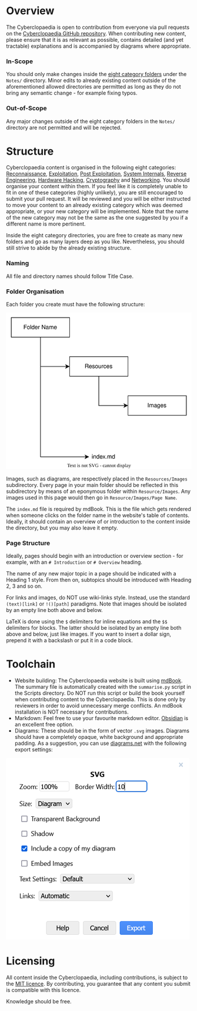 # Overview
The Cyberclopaedia is open to contribution from everyone via pull requests on the [Cyberclopaedia GitHub repository](https://github.com/cr0mll/cyberclopaedia). When contributing new content, please ensure that it is as relevant as possible, contains detailed (and yet tractable) explanations and is accompanied by diagrams where appropriate.

### In-Scope
You should only make changes inside the [eight category folders](#structure) under the `Notes/` directory. Minor edits to already existing content outside of the aforementioned allowed directories are permitted as long as they do not bring any semantic change - for example fixing typos.

### Out-of-Scope
Any major changes outside of the eight category folders in the `Notes/` directory are not permitted and will be rejected.

# Structure
Cyberclopaedia content is organised in the following eight categories: [Reconnaissance](../Reconnaissance/index.md), [Exploitation](Notes/Exploitation/index.md), [Post Exploitation](../Post%20Exploitation/index.md), [System Internals](../System%20Internals/index.md), [Reverse Engineering](../Reverse%20Engineering/index.md), [Hardware Hacking](../Hardware%20Hacking/index.md), [Cryptography](../Cryptography/index.md) and [Networking](../Networking/index.md). You should organise your content within them. If you feel like it is completely unable to fit in one of these categories (highly unlikely), you are still encouraged to submit your pull request. It will be reviewed and you will be either instructed to move your content to an already existing category which was deemed appropriate, or your new category will be implemented. Note that the name of the new category may not be the same as the one suggested by you if a different name is more pertinent.

Inside the eight category directories, you are free to create as many new folders and go as many layers deep as you like. Nevertheless, you should still strive to abide by the already existing structure.

### Naming
All file and directory names should follow Title Case.

### Folder Organisation
Each folder you create must have the following structure:

![](Notes/Cyberclopaedia/Resources/Images/Folder%20Structure.svg)

Images, such as diagrams, are respectively placed in the `Resources/Images` subdirectory. Every page in your main folder should be reflected in this subdirectory by means of an eponymous folder within `Resource/Images`. Any images used in this page would then go in `Resource/Images/Page Name`.

The `index.md` file is required by mdBook. This is the file which gets rendered when someone clicks on the folder name in the website's table of contents. Ideally, it should contain an overview of or introduction to the content inside the directory, but you may also leave it empty.

### Page Structure
Ideally, pages should begin with an introduction or overview section - for example, with an `# Introduction` or `# Overview` heading.

The name of any new major topic in a page should be indicated with a Heading 1 style. From then on, subtopics should be introduced with Heading 2, 3 and so on.

For links and images, do NOT use wiki-links style. Instead, use the standard `(text)[link]` or `!()[path]` paradigms. Note that images should be isolated by an empty line both above and below. 

LaTeX is done using the `$` delimiters for inline equations and the `$$` delimiters for blocks. The latter should be isolated by an empty line both above and below, just like images. If you want to insert a dollar sign, prepend it with a backslash or put it in a code block.

# Toolchain
- Website building: The Cyberclopaedia website is built using [mdBook](https://github.com/rust-lang/mdBook). The summary file is automatically created with the `summarise.py` script in the Scripts directory. Do NOT run this script or build the book yourself when contributing content to the Cyberclopaedia. This is done only by reviewers in order to avoid unnecessary merge conflicts. An mdBook installation is NOT necessary for contributions.
- Markdown: Feel free to use your favourite markdown editor. [Obsidian](https://obsidian.md/) is an excellent free option.
- Diagrams: These should be in the form of vector `.svg` images. Diagrams should have a completely opaque, white background and appropriate padding. As a suggestion, you can use [diagrams.net](https://app.diagrams.net/) with the following export settings:

![](Notes/Cyberclopaedia/Resources/Images/Diagram.net%20Export%20Settings.png)

# Licensing
All content inside the Cyberclopaedia, including contributions, is subject to the [MIT licence](LICENSE.md). By contributing, you guarantee that any content you submit is compatible with this licence.

Knowledge should be free.